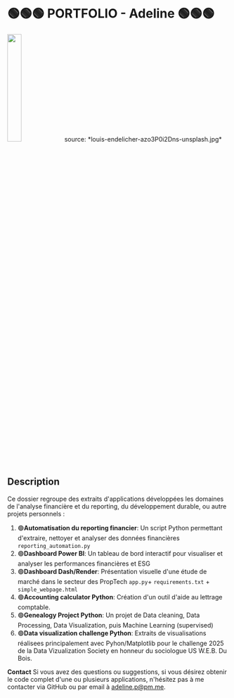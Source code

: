 # 🟢🟢🟢 PORTFOLIO - Adeline 🟢🟢🟢

<img width='25%' src='https://images.unsplash.com/photo-1568304955288-e5c3b26bb813?q=80&w=1974&auto=format&fit=crop&ixlib=rb-4.0.3&ixid=M3wxMjA3fDB8MHxwaG90by1wYWdlfHx8fGVufDB8fHx8fA%3D%3D'/>
source: *louis-endelicher-azo3P0i2Dns-unsplash.jpg*


## **Description**

Ce dossier regroupe des extraits d'applications développées les domaines de l'analyse financière et du reporting, du développement durable, ou autre projets personnels :

1. 🟢**Automatisation du reporting financier**: Un script Python permettant d'extraire, nettoyer et analyser des données financières `reporting_automation.py`
2. 🟢**Dashboard Power BI**: Un tableau de bord interactif pour visualiser et analyser les performances financières et ESG
3. 🟢**Dashboard Dash/Render**: Présentation visuelle d'une étude de marché dans le secteur des PropTech `app.py`+ `requirements.txt` + `simple_webpage.html`
4. 🟢**Accounting calculator Python**: Création d'un outil d'aide au lettrage comptable.
5. 🟢**Genealogy Project Python**: Un projet de Data cleaning, Data Processing, Data Visualization, puis Machine Learning (supervised)
6. 🟢**Data visualization challenge Python**: Extraits de visualisations réalisees principalement avec Pyhon/Matplotlib pour le challenge 2025 de la Data Vizualization Society en honneur du sociologue US W.E.B. Du Bois.

**Contact**
Si vous avez des questions ou suggestions, si vous désirez obtenir le code complet d'une ou plusieurs applications, n'hésitez pas à me contacter via GitHub ou par email à adeline.p@pm.me.
